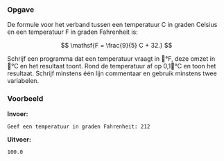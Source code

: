 ### Opgave

De formule voor het verband tussen een temperatuur C in graden Celsius en een temperatuur F in graden Fahrenheit is:

$$
\mathsf{F = \frac{9}{5} C + 32.}
$$

Schrijf een programma dat een temperatuur vraagt in °F, deze omzet in °C en het resultaat toont. Rond de temperatuur af op 0,1°C en toon het resultaat. Schrijf minstens één lijn commentaar en gebruik minstens twee variabelen.

### Voorbeeld

**Invoer:**

    Geef een temperatuur in graden Fahrenheit: 212


**Uitvoer:**

    100.0
